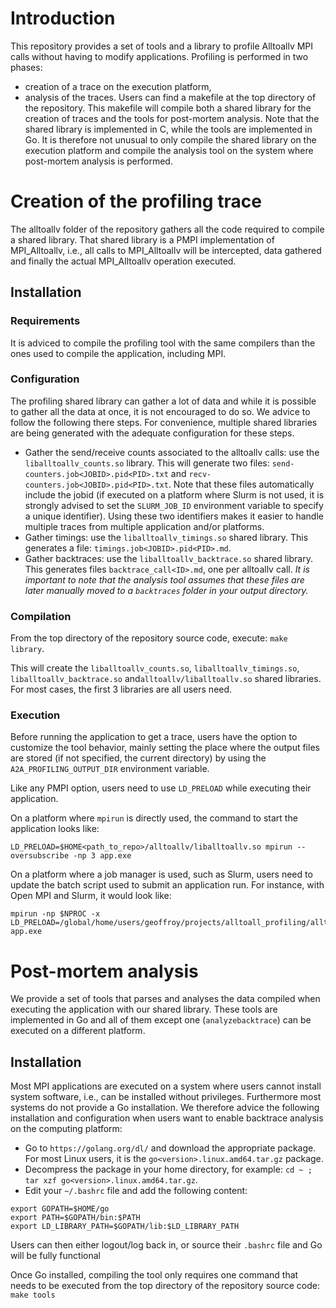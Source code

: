 # Introduction

This repository provides a set of tools and a library to profile Alltoallv MPI calls
without having to modify applications. Profiling is performed in two phases:
- creation of a trace on the execution platform,
- analysis of the traces.
Users can find a makefile at the top directory of the repository. This makefile will 
compile both a shared library for the creation of traces and the tools for post-mortem
analysis. Note that the shared library is implemented in C, while the tools are
implemented in Go. It is therefore not unusual to only compile the shared library on
the execution platform and compile the analysis tool on the system where post-mortem
analysis is performed.

# Creation of the profiling trace

The alltoallv folder of the repository gathers all the code required to compile a
shared library. That shared library is a PMPI implementation of MPI_Alltoallv, i.e.,
all calls to MPI_Alltoallv will be intercepted, data gathered and finally the actual
MPI_Alltoallv operation executed.

## Installation

### Requirements

It is adviced to compile the profiling tool with the same compilers than the ones
used to compile the application, including MPI.

### Configuration

The profiling shared library can gather a lot of data and while it is possible to
gather all the data at once, it is not encouraged to do so. We advice to follow the
following there steps. For convenience, multiple shared libraries are being generated
with the adequate configuration for these steps.
- Gather the send/receive counts associated to the alltoallv calls: use the 
`liballtoallv_counts.so` library. This will generate two files: 
`send-counters.job<JOBID>.pid<PID>.txt` and `recv-counters.job<JOBID>.pid<PID>.txt`. 
Note that these files automatically include the jobid (if executed on a platform where
Slurm is not used, it is strongly advised to set the `SLURM_JOB_ID` environment variable
to specify a unique identifier). Using these two identifiers makes it easier to handle
multiple traces from multiple application and/or platforms.
- Gather timings: use the `liballtoallv_timings.so` shared library. This generates
a file: `timings.job<JOBID>.pid<PID>.md`. 
- Gather backtraces: use the `liballtoallv_backtrace.so` shared library. This generates
files `backtrace_call<ID>.md`, one per alltoallv call. *It is important to note that
the analysis tool assumes that these files are later manually moved to a `backtraces`
folder in your output directory.*

### Compilation

From the top directory of the repository source code, execute: `make library`.

This will create the `liballtoallv_counts.so`,  `liballtoallv_timings.so`,
`liballtoallv_backtrace.so` and`alltoallv/liballtoallv.so` shared libraries. For
most cases, the first 3 libraries are all users need.

### Execution

Before running the application to get a trace, users have the option to customize the
tool behavior, mainly setting the place where the output files are stored (if not specified,
the current directory) by using the `A2A_PROFILING_OUTPUT_DIR` environment variable.

Like any PMPI option, users need to use `LD_PRELOAD` while executing their application.

On a platform where `mpirun` is directly used, the command to start the application
looks like:
```
LD_PRELOAD=$HOME<path_to_repo>/alltoallv/liballtoallv.so mpirun --oversubscribe -np 3 app.exe 
```

On a platform where a job manager is used, such as Slurm, users need to update the
batch script used to submit an application run. For instance, with Open MPI and Slurm,
it would look like:
```
mpirun -np $NPROC -x LD_PRELOAD=/global/home/users/geoffroy/projects/alltoall_profiling/alltoallv/liballtoallv_counts.so app.exe
```

# Post-mortem analysis

We provide a set of tools that parses and analyses the data compiled when executing
the application with our shared library. These tools are implemented in Go and all of
them except one (`analyzebacktrace`) can be executed on a different platform.

## Installation

Most MPI applications are executed on a system where users cannot install system 
software, i.e., can be installed without privileges. Furthermore most systems do not
provide a Go installation. We therefore advice the following installation and 
configuration when users want to enable backtrace analysis on the computing
platform:
- Go to `https://golang.org/dl/` and download the appropriate package. For most Linux
users, it is the `go<version>.linux.amd64.tar.gz` package.
- Decompress the package in your home directory, for example: 
`cd ~ ; tar xzf go<version>.linux.amd64.tar.gz`.
- Edit your `~/.bashrc` file and add the following content:
```
export GOPATH=$HOME/go
export PATH=$GOPATH/bin:$PATH
export LD_LIBRARY_PATH=$GOPATH/lib:$LD_LIBRARY_PATH 
```
Users can then either logout/log back in, or source their `.bashrc` file and Go will be
fully functional

Once Go installed, compiling the tool only requires one command that needs to be
executed from the top directory of the repository source code: `make tools`